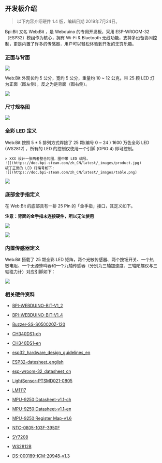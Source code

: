
## 开发板介绍

> 以下内容介绍硬件 1.4 版，编辑日期 2019年7月24日。

Bpi:Bit 又名 Web:Bit ，是 Webduino 的专用开发板，采用 ESP-WROOM-32 （ESP32）模组作为核心，拥有 Wi-Fi & Bluetooth 无线功能，支持多设备协同控制，更是内置了许多的传感器，用户可以轻松体验到开发的无穷乐趣。

### 正面与背面

![](hardware/upload_9ca0f2e8545e2835e9b0a8b5ae0c1330.png)

Web:Bit 外观长约 5 公分，宽约 5 公分，重量约 10 ~ 12 公克，带 25 颗 LED 灯为正面（图左侧），反之为是背面（图右侧）。

![](hardware/upload_51dd835e8e65108c6f4edee97babc922.png)

### 尺寸规格图

![](hardware/upload_f43892b83561e0fbb5be54cd4b288b08.png)

### 全彩 LED 定义

Web:Bit 按照 5 * 5 排列方式焊接了 25 颗(编号 0 ~ 24 ) 1600 万色全彩 LED (WS2812) ，所有的 LED 的控制仅使用一个引脚 (GPIO 4) 即可控制。

```
> XXX 设计一张两者整合的图，图中带 LED 编号。
![](https://doc.bpi-steam.com/zh_CN/latest/_images/product.jpg)
板子正面的 LED 灯编号如下：
![](https://doc.bpi-steam.com/zh_CN/latest/_images/table.png)
```
![](hardware/upload_7fe376a15b4393441c58b84f052f8bb4.png)

### 底部金手指定义

在 Web:Bit 的底部具有一排 25 Pin 的「金手指」接口，其定义如下。

**注意：背面的金手指未连接硬件，所以无法使用**

![](hardware/upload_4545d093f0c3899da1495995597ec383.png)

![](hardware/upload_ca07897451dd2440025709b70978f2f4.png)

### 内置传感器定义

Web:Bit 搭载了 25 颗全彩 LED 矩阵，两个光敏传感器、两个按钮开关、一个热敏电阻、一个无源蜂鸣器和一个九轴传感器（分别为三轴加速度、三轴陀螺仪与三轴磁力计）对应引脚如下：

![](hardware/table.png)

### 相关硬件资料

- [BPI-WEBDUINO-BIT-V1_2](https://github.com/BPI-STEAM/BPI-BIT-Hardware/tree/master/docs/BPI-WEBDUINO-BIT-V1_2.pdf)

- [BPI-WEBDUINO-BIT-V1_4](https://github.com/BPI-STEAM/BPI-BIT-Hardware/tree/master/docs/BPI-WEBDUINO-BIT-V1_4.pdf)

- [Buzzer-SS-S050020Z-120](https://github.com/BPI-STEAM/BPI-BIT-Hardware/tree/master/docs/Buzzer-SS-S050020Z-120.pdf)

- [CH340DS1-ch](https://github.com/BPI-STEAM/BPI-BIT-Hardware/tree/master/docs/CH340DS1-ch.pdf)

- [CH340DS1-en](https://github.com/BPI-STEAM/BPI-BIT-Hardware/tree/master/docs/CH340DS1-en.pdf)

- [esp32_hardware_design_guidelines_en](https://github.com/BPI-STEAM/BPI-BIT-Hardware/tree/master/docs/esp32_hardware_design_guidelines_en.pdf)

- [ESP32-datesheet_english](https://github.com/BPI-STEAM/BPI-BIT-Hardware/tree/master/docs/ESP32-datesheet_english.pdf)

- [esp-wroom-32_datasheet_cn](https://github.com/BPI-STEAM/BPI-BIT-Hardware/tree/master/docs/esp-wroom-32_datasheet_cn.pdf)

- [LightSensor-PTSMD021-0805](https://github.com/BPI-STEAM/BPI-BIT-Hardware/tree/master/docs/LightSensor-PTSMD021-0805.pdf)

- [LM1117](https://github.com/BPI-STEAM/BPI-BIT-Hardware/tree/master/docs/LM1117.pdf)

- [MPU-9250 Datasheet-v1.1-ch](https://github.com/BPI-STEAM/BPI-BIT-Hardware/tree/master/docs/MPU-9250%20Datasheet-v1.1-ch.pdf)

- [MPU-9250 Datasheet-v1.1-en](https://github.com/BPI-STEAM/BPI-BIT-Hardware/tree/master/docs/MPU-9250%20Datasheet-v1.1-en.pdf)

- [MPU-9250 Register Map-v1.6](https://github.com/BPI-STEAM/BPI-BIT-Hardware/tree/master/docs/MPU-9250%20Register%20Map-v1.6.pdf)

- [NTC-0805-103F-3950F](https://github.com/BPI-STEAM/BPI-BIT-Hardware/tree/master/docs/NTC-0805-103F-3950F.pdf)

- [SY7208](https://github.com/BPI-STEAM/BPI-BIT-Hardware/tree/master/docs/SY7208.pdf)

- [WS2812B](https://github.com/BPI-STEAM/BPI-BIT-Hardware/tree/master/docs/WS2812B.pdf)

- [DS-000189-ICM-20948-v1.3](https://github.com/BPI-STEAM/BPI-BIT-Hardware/tree/master/docs/DS-000189-ICM-20948-v1.3.pdf)

